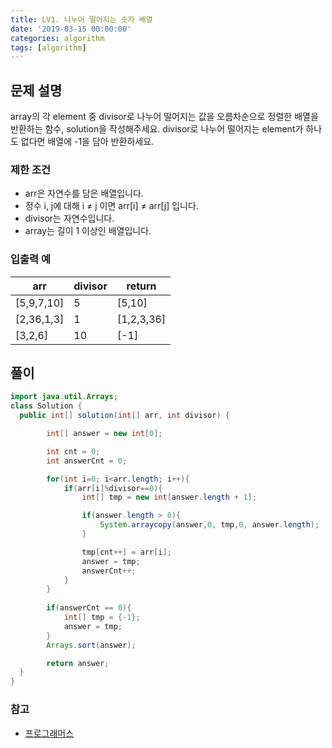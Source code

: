```yaml
---
title: LV1. 나누어 떨어지는 숫자 배열
date: '2019-03-15 00:00:00'
categories: algorithm
tags: [algorithm]
---
```


## 문제 설명

array의 각 element 중 divisor로 나누어 떨어지는 값을 오름차순으로 정렬한 배열을 반환하는 함수, solution을 작성해주세요.
divisor로 나누어 떨어지는 element가 하나도 없다면 배열에 -1을 담아 반환하세요.

### 제한 조건

* arr은 자연수를 담은 배열입니다.
* 정수 i, j에 대해 i ≠ j 이면 arr[i] ≠ arr[j] 입니다.
* divisor는 자연수입니다.
* array는 길이 1 이상인 배열입니다.

### 입출력 예

arr | divisor | return
--- | --- | ---
[5,9,7,10] | 5 | [5,10]
[2,36,1,3] | 1 | [1,2,3,36]
[3,2,6] | 10 | [-1]

## 풀이

```java
import java.util.Arrays;
class Solution {
  public int[] solution(int[] arr, int divisor) {

        int[] answer = new int[0];

        int cnt = 0;
        int answerCnt = 0;

        for(int i=0; i<arr.length; i++){
            if(arr[i]%divisor==0){
                int[] tmp = new int[answer.length + 1];

                if(answer.length > 0){
                    System.arraycopy(answer,0, tmp,0, answer.length);
                }

                tmp[cnt++] = arr[i];
                answer = tmp;
                answerCnt++;
            }
        }
        
        if(answerCnt == 0){
            int[] tmp = {-1};
            answer = tmp;
        }
        Arrays.sort(answer);

        return answer;
  }
}
```


### 참고

* <a href="https://programmers.co.kr/learn/courses/30/lessons/12910" target="_blank">프로그래머스</a>



